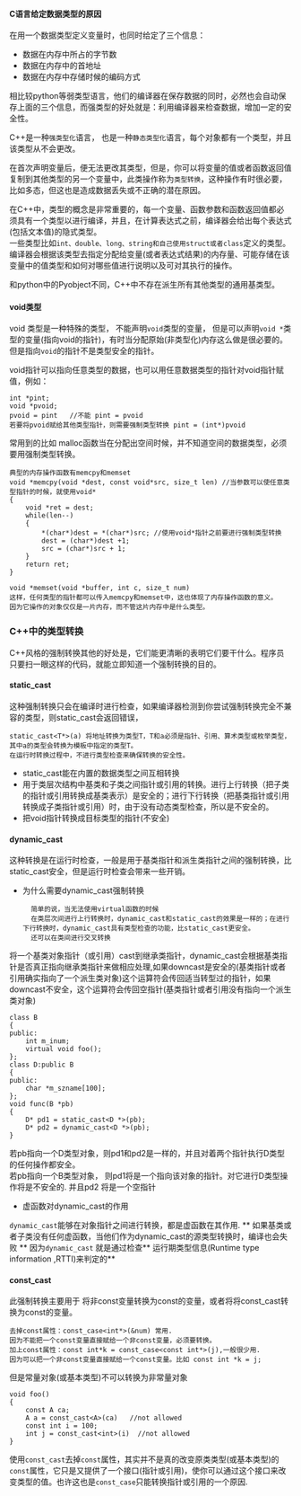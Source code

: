 #### C语言给定数据类型的原因
在用一个数据类型定义变量时，也同时给定了三个信息：

* 数据在内存中所占的字节数
* 数据在内存中的首地址
* 数据在内存中存储时候的编码方式  

相比较python等弱类型语言，他们的编译器在保存数据的同时，必然也会自动保存上面的三个信息，而强类型的好处就是：利用编译器来检查数据，增加一定的安全性。


C++是一种`强类型化`语言， 也是一种`静态类型化`语言，每个对象都有一个类型，并且该类型从不会更改。
  
在首次声明变量后，便无法更改其类型，但是，你可以将变量的值或者函数返回值复制到其他类型的另一个变量中，此类操作称为`类型转换`，这种操作有时很必要，比如多态，但这也是造成数据丢失或不正确的潜在原因。

在C++中，类型的概念是非常重要的，每一个变量、函数参数和函数返回值都必须具有一个类型以进行编译，并且，在计算表达式之前，编译器会给出每个表达式(包括文本值)的隐式类型。  
一些类型比如`int、double、long、string和自己使用struct或者class`定义的类型。 编译器会根据该类型去指定分配给变量(或者表达式结果)的内存量、可能存储在该变量中的值类型和如何对哪些值进行说明以及可对其执行的操作。

和python中的Pyobject不同，C++中不存在派生所有其他类型的通用基类型。

#### void类型
void 类型是一种特殊的类型， 不能声明`void`类型的变量， 但是可以声明`void *`类型的变量(指向void的指针)，有时当分配原始(非类型化)内存这么做是很必要的。但是指向`void`的指针不是类型安全的指针。

void指针可以指向任意类型的数据，也可以用任意数据类型的指针对void指针赋值，例如：

	int *pint;
	void *pvoid;
	pvoid = pint   //不能 pint = pvoid
	若要将pvoid赋给其他类型指针，则需要强制类型转换 pint = (int*)pvoid
常用到的比如 malloc函数当在分配出空间时候，并不知道空间的数据类型，必须要用强制类型转换。

	典型的内存操作函数有memcpy和memset
	void *memcpy(void *dest, const void*src, size_t len) //当参数可以使任意类型指针的时候，就使用void*
	{
		void *ret = dest;
		while(len--)
		{
			*(char*)dest = *(char*)src; //使用void*指针之前要进行强制类型转换
			dest = (char*)dest +1;
			src = (char*)src + 1;
		}
		return ret;
	}
	
	void *memset(void *buffer, int c, size_t num)
	这样，任何类型的指针都可以传入memcpy和memset中，这也体现了内存操作函数的意义。
	因为它操作的对象仅仅是一片内存，而不管这片内存中是什么类型。

### C++中的类型转换
C++风格的强制转换其他的好处是，它们能更清晰的表明它们要干什么。程序员只要扫一眼这样的代码，就能立即知道一个强制转换的目的。
#### static_cast
这种强制转换只会在编译时进行检查，如果编译器检测到你尝试强制转换完全不兼容的类型，则static_cast会返回错误，

	static_cast<T*>(a) 将地址转换为类型T，T和a必须是指针、引用、算术类型或枚举类型，其中a的类型会转换为模板中指定的类型T。
	在运行时转换过程中，不进行类型检查来确保转换的安全性。

* static_cast能在内置的数据类型之间互相转换
* 用于类层次结构中基类和子类之间指针或引用的转换。进行上行转换（把子类的指针或引用转换成基类表示）是安全的；进行下行转换（把基类指针或引用转换成子类指针或引用）时，由于没有动态类型检查，所以是不安全的。
* 把void指针转换成目标类型的指针(不安全)

#### dynamic_cast
这种转换是在运行时检查，一般是用于基类指针和派生类指针之间的强制转换，比static_cast安全，但是运行时检查会带来一些开销。

* 为什么需要dynamic_cast强制转换

		简单的说，当无法使用virtual函数的时候
		在类层次间进行上行转换时，dynamic_cast和static_cast的效果是一样的；在进行下行转换时，dynamic_cast具有类型检查的功能，比static_cast更安全。 
		还可以在类间进行交叉转换

将一个基类对象指针（或引用）cast到继承类指针，dynamic_cast会根据基类指针是否真正指向继承类指针来做相应处理,如果downcast是安全的(基类指针或者引用确实指向了一个派生类对象)这个运算符会传回适当转型过的指针，如果downcast不安全，这个运算符会传回空指针(基类指针或者引用没有指向一个派生类对象)

	class B
	{
	public:
		int m_inum;
		virtual void foo();
	};
	class D:public B
	{
	public:
		char *m_szname[100];
	};
	void func(B *pb)
	{
		D* pd1 = static_cast<D *>(pb);
		D* pd2 = dynamic_cast<D *>(pb);
	}

若pb指向一个D类型对象，则pd1和pd2是一样的，并且对着两个指针执行D类型的任何操作都安全。  
若pb指向一个B类型对象， 则pd1将是一个指向该对象的指针。对它进行D类型操作将是不安全的.
并且pd2 将是一个空指针

* 虚函数对dynamic_cast的作用  

`dynamic_cast`能够在对象指针之间进行转换，都是虚函数在其作用.
** 如果基类或者子类没有任何虚函数，当他们作为dynamic_cast的源类型转换时，编译也会失败 ** 因为`dynamic_cast` 就是通过检查** 运行期类型信息(Runtime type information ,RTTI)来判定的**


#### const_cast
此强制转换主要用于 将非const变量转换为const的变量，或者将将const_cast转换为const的变量。

	去掉const属性：const_case<int*>(&num) 常用.
	因为不能把一个const变量直接赋给一个非const变量，必须要转换。
	加上const属性：const int*k = const_case<const int*>(j),一般很少用.
	因为可以把一个非const变量直接赋给一个const变量。比如 const int *k = j;
但是常量对象(或基本类型)不可以转换为非常量对象

	void foo()
	{
		const A ca;
		A a = const_cast<A>(ca)   //not allowed
		const int i = 100;
		int j = const_cast<int>(i)  //not allowed
	}

使用`const_cast`去掉`const`属性，其实并不是真的改变原类类型(或基本类型)的`const`属性，它只是又提供了一个接口(指针或引用)，使你可以通过这个接口来改变类型的值。也许这也是`const_case`只能转换指针或引用的一个原因.
